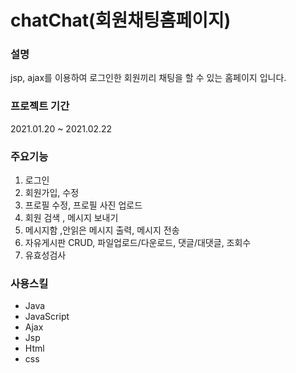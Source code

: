 # chatChat(회원채팅홈페이지)
### 설명  
 jsp, ajax를 이용하여 로그인한 회원끼리 채팅을 할 수 있는 홈페이지 입니다.  
 

### 프로젝트 기간  
  2021.01.20 ~ 2021.02.22
  

### 주요기능
1. 로그인  
2. 회원가입, 수정  
3. 프로필 수정, 프로필 사진 업로드
4. 회원 검색 , 메시지 보내기
5. 메시지함 ,안읽은 메시지 출력, 메시지 전송  
6. 자유게시판 CRUD, 파일업로드/다운로드, 댓글/대댓글, 조회수
7. 유효성검사  


### 사용스킬
- Java
- JavaScript
- Ajax
- Jsp
- Html
- css

